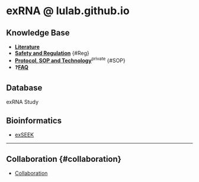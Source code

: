 # exRNA @ lulab.github.io

## Knowledge Base

* [**Literature**](https://lulab.github.io/exRNA/literature)
* [**Safety and Regulation**](http://lulab.github.io/#Welcome) {#Reg}
* [**Protocol, SOP and Technology**](https://github.com/lulab/intranet/wiki/Wet-Lab)<sup>private</sup> {#SOP}
*  ❓[**FAQ**](http://lulab.github.io/exRNA/FAQ)


## Database

exRNA Study

## Bioinformatics

* [exSEEK](https://lulab.github.io/exSEEK) 





---

## Collaboration {#collaboration}

* [Collaboration](http://www.ncrnalab.org/pub)



